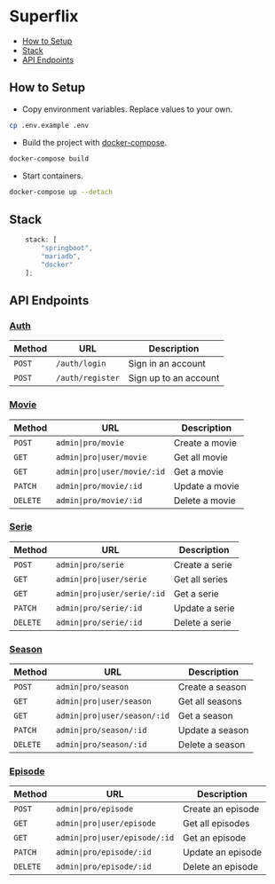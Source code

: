 # Superflix

- [How to Setup](#how-to-setup)
- [Stack](#stack)
- [API Endpoints](#api-endpoints)

## How to Setup

- Copy environment variables. Replace values to your own.

```bash
cp .env.example .env
```

- Build the project with [docker-compose](https://docs.docker.com/compose/).

```bash
docker-compose build
```

- Start containers.

```bash
docker-compose up --detach
```

## Stack

```javascript
    stack: [
        "springboot",
        "mariadb",
        "docker"
    ];
```

## API Endpoints

### <u>Auth</u>

| Method   | URL               | Description           |
|----------|-------------------|-----------------------|
| `POST`   | `/auth/login`     | Sign in an account    |
| `POST`   | `/auth/register`  | Sign up to an account |

### <u>Movie</u>

| Method   | URL                          | Description    |
|----------|------------------------------|----------------|
| `POST`   | `admin\|pro/movie`           | Create a movie |
| `GET`    | `admin\|pro\|user/movie`     | Get all movie  |
| `GET`    | `admin\|pro\|user/movie/:id` | Get a movie    |
| `PATCH`  | `admin\|pro/movie/:id`       | Update a movie |
| `DELETE` | `admin\|pro/movie/:id`       | Delete a movie |

### <u>Serie</u>

| Method   | URL                          | Description    |
|----------|------------------------------|----------------|
| `POST`   | `admin\|pro/serie`           | Create a serie |
| `GET`    | `admin\|pro\|user/serie`     | Get all series |
| `GET`    | `admin\|pro\|user/serie/:id` | Get a serie    |
| `PATCH`  | `admin\|pro/serie/:id`       | Update a serie |
| `DELETE` | `admin\|pro/serie/:id`       | Delete a serie |

### <u>Season</u>

| Method   | URL                           | Description     |
|----------|-------------------------------|-----------------|
| `POST`   | `admin\|pro/season`           | Create a season |
| `GET`    | `admin\|pro\|user/season`     | Get all seasons |
| `GET`    | `admin\|pro\|user/season/:id` | Get a season    |
| `PATCH`  | `admin\|pro/season/:id`       | Update a season |
| `DELETE` | `admin\|pro/season/:id`       | Delete a season |

### <u>Episode</u>

| Method   | URL                            | Description       |
|----------|--------------------------------|-------------------|
| `POST`   | `admin\|pro/episode`           | Create an episode |
| `GET`    | `admin\|pro\|user/episode`     | Get all episodes  |
| `GET`    | `admin\|pro\|user/episode/:id` | Get an episode    |
| `PATCH`  | `admin\|pro/episode/:id`       | Update an episode |
| `DELETE` | `admin\|pro/episode/:id`       | Delete an episode |
